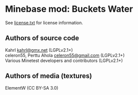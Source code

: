 Minebase mod: Buckets Water
===========================
See [license.txt](./license.txt) for license information.

Authors of source code
----------------------
Kahrl <kahrl@gmx.net> (LGPLv2.1+)  
celeron55, Perttu Ahola <celeron55@gmail.com> (LGPLv2.1+)  
Various Minetest developers and contributors (LGPLv2.1+)

Authors of media (textures)
---------------------------
ElementW (CC BY-SA 3.0)
